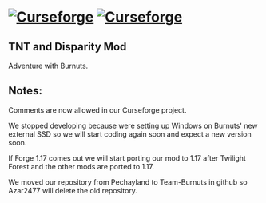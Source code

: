 [![Curseforge](https://cf.way2muchnoise.eu/full_482116_downloads.svg)](https://www.curseforge.com/minecraft/mc-mods/tnt-and-disparity) [![Curseforge](https://cf.way2muchnoise.eu/versions/482116.svg)](https://www.curseforge.com/minecraft/mc-mods/tnt-and-disparity)
==============
## TNT and Disparity Mod

Adventure with Burnuts.

## Notes:

Comments are now allowed in our Curseforge project.

We stopped developing because were setting up Windows on Burnuts' new external SSD so we will start coding again soon and expect a new version soon.

If Forge 1.17 comes out we will start porting our mod to 1.17 after Twilight Forest and the other mods are ported to 1.17.

We moved our repository from Pechayland to Team-Burnuts in github so Azar2477 will delete the old repository.
